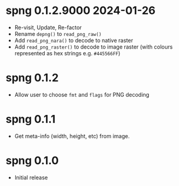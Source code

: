 
# spng 0.1.2.9000  2024-01-26

* Re-visit, Update, Re-factor
* Rename `depng()` to `read_png_raw()`
* Add `read_png_nara()` to decode to native raster
* Add `read_png_raster()` to decode to image raster (with colours
  represented as hex strings e.g. `#445566FF`)

# spng 0.1.2

* Allow user to choose `fmt` and `flags` for PNG decoding


# spng 0.1.1

* Get meta-info (width, height, etc) from image.


# spng 0.1.0

* Initial release
